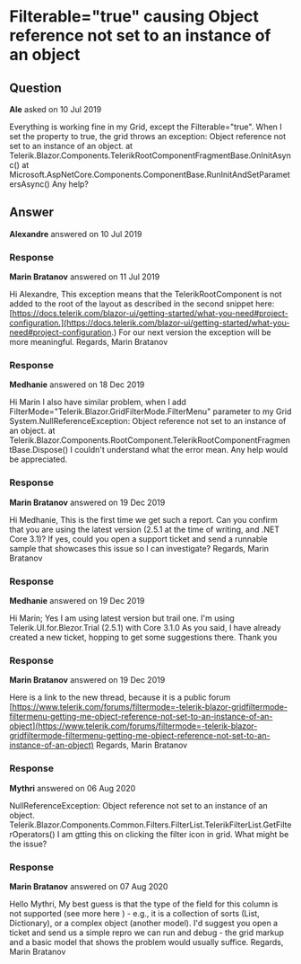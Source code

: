 # Filterable="true" causing Object reference not set to an instance of an object

## Question

**Ale** asked on 10 Jul 2019

Everything is working fine in my Grid, except the Filterable="true". When I set the property to true, the grid throws an exception: Object reference not set to an instance of an object. at Telerik.Blazor.Components.TelerikRootComponentFragmentBase.OnInitAsync() at Microsoft.AspNetCore.Components.ComponentBase.RunInitAndSetParametersAsync() Any help?

## Answer

**Alexandre** answered on 10 Jul 2019

<TelerikGrid Data="@Usuarios?.Resultado" Height="90%" Filterable="true"> <TelerikGridEvents> <EventsManager OnRead=@PopulaUsuarios></EventsManager> </TelerikGridEvents> <TelerikGridColumns> <TelerikGridColumn Field="@(nameof(UsuarioReadModel.Nome))" Title="Nome do usuário" Filterable="true" /> </TelerikGridColumns> </TelerikGrid>

### Response

**Marin Bratanov** answered on 11 Jul 2019

Hi Alexandre, This exception means that the TelerikRootComponent is not added to the root of the layout as described in the second snippet here: [https://docs.telerik.com/blazor-ui/getting-started/what-you-need#project-configuration.](https://docs.telerik.com/blazor-ui/getting-started/what-you-need#project-configuration.) For our next version the exception will be more meaningful. Regards, Marin Bratanov

### Response

**Medhanie** answered on 18 Dec 2019

Hi Marin I also have similar problem, when I add FilterMode="Telerik.Blazor.GridFilterMode.FilterMenu" parameter to my Grid System.NullReferenceException: Object reference not set to an instance of an object. at Telerik.Blazor.Components.RootComponent.TelerikRootComponentFragmentBase.Dispose() I couldn't understand what the error mean. Any help would be appreciated.

### Response

**Marin Bratanov** answered on 19 Dec 2019

Hi Medhanie, This is the first time we get such a report. Can you confirm that you are using the latest version (2.5.1 at the time of writing, and .NET Core 3.1)? If yes, could you open a support ticket and send a runnable sample that showcases this issue so I can investigate? Regards, Marin Bratanov

### Response

**Medhanie** answered on 19 Dec 2019

Hi Marin; Yes I am using latest version but trail one. I'm using Telerik.UI.for.Blezor.Trial (2.5.1) with Core 3.1.0 As you said, I have already created a new ticket, hopping to get some suggestions there. Thank you

### Response

**Marin Bratanov** answered on 19 Dec 2019

Here is a link to the new thread, because it is a public forum [https://www.telerik.com/forums/filtermode=-telerik-blazor-gridfiltermode-filtermenu-getting-me-object-reference-not-set-to-an-instance-of-an-object](https://www.telerik.com/forums/filtermode=-telerik-blazor-gridfiltermode-filtermenu-getting-me-object-reference-not-set-to-an-instance-of-an-object) Regards, Marin Bratanov

### Response

**Mythri** answered on 06 Aug 2020

NullReferenceException: Object reference not set to an instance of an object. Telerik.Blazor.Components.Common.Filters.FilterList.TelerikFilterList.GetFilterOperators() I am gtting this on clicking the filter icon in grid. What might be the issue?

### Response

**Marin Bratanov** answered on 07 Aug 2020

Hello Mythri, My best guess is that the type of the field for this column is not supported (see more here ) - e.g., it is a collection of sorts (List, Dictionary), or a complex object (another model). I'd suggest you open a ticket and send us a simple repro we can run and debug - the grid markup and a basic model that shows the problem would usually suffice. Regards, Marin Bratanov
